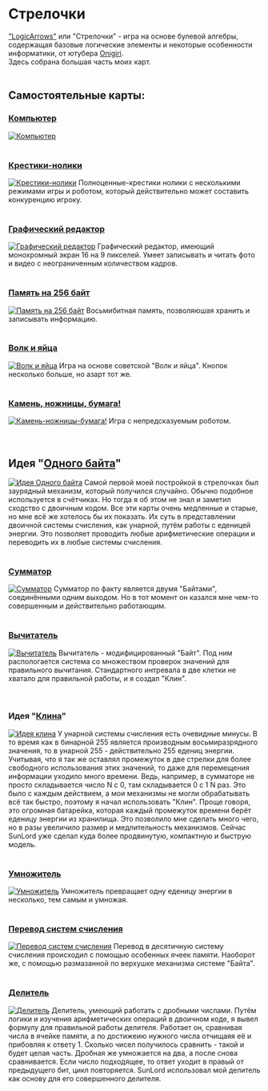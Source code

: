# Стрелочки
["LogicArrows"](https://logic-arrows.io/login) или "Стрелочки" - игра на основе булевой алгебры, содержащая базовые логические элементы и некоторые особенности информатики, от ютубера [Onigiri](https://www.youtube.com/channel/UCzdmz_lLWT_dPqOvFjXAMVg).
<br>
Здесь собрана большая часть моих карт.
<br><br>

## Самостоятельные карты:

### [Компьютер](./Компьютер.md)
[![Компьютер](png/Компьютер.png)](./Компьютер.md)
<br><br>

### [Крестики-нолики](https://logic-arrows.io/map-fAgoS31D)
[![Крестики-нолики](png/Крестики-нолики.png)](https://logic-arrows.io/map-fAgoS31D)
Полноценные-крестики нолики с несколькими режимами игры и роботом, который действительно может составить конкуренцию игроку.
<br><br>

### [Графический редактор](https://logic-arrows.io/map-_-oabI2u)
[![Графический редактор](png/Графический_редактор.png)](https://logic-arrows.io/map-_-oabI2u)
Графический редактор, имеющий монохромный экран 16 на 9 пикселей. Умеет записывать и читать фото и видео с неограниченным количеством кадров.
<br><br>

### [Память на 256 байт](https://logic-arrows.io/map-fefv-L86)
[![Память на 256 байт](png/Память_на_256_байт.png)](https://logic-arrows.io/map-fefv-L86)
Восьмибитная память, позволяюшая хранить и записывать информацию.
<br><br>

### [Волк и яйца](https://logic-arrows.io/map-tUHCbih2)
[![Волк и яйца](png/Волк_и_яйца.png)](https://logic-arrows.io/map-tUHCbih2)
Игра на основе советской "Волк и яйца". Кнопок несколько больше, но азарт тот же.
<br><br>

### [Камень, ножницы, бумага!](https://logic-arrows.io/map-CSOYVeLK)
[![Камень-ножницы-бумага!](png/Камень-ножницы-бумага!.png)](https://logic-arrows.io/map-CSOYVeLK)
Игра с непредсказуемым роботом.
<br><br><br>

## Идея "[Одного байта](https://logic-arrows.io/map-FgY3YPk3)"
[![Идея Одного байта](png/Идея_Одного_байта.png)](https://logic-arrows.io/map-FgY3YPk3)
Самой первой моей постройкой в стрелочках был заурядный механизм, который получился случайно. Обычно подобное используется в счётчиках. Но тогда я об этом не знал и заметил сходство с двоичным кодом. Все эти карты очень медленные и старые, но мне всё же хотелось бы их показать. Их суть в представлении двоичной системы счисления, как унарной, путём работы с еденицей энергии. Это позволяет проводить любые арифметические операции и переводить их в любые системы счисления.
<br><br>

### [Сумматор](https://logic-arrows.io/map-wRwXiE7L)
[![Сумматор](png/Сумматор.png)](https://logic-arrows.io/map-wRwXiE7L)
Сумматор по факту является двумя "Байтами", соединёнными одним выходом. Но в тот момент он казался мне чем-то совершенным и действительно работающим.
<br><br>

### [Вычитатель](https://logic-arrows.io/map-0uUg4loM)
[![Вычитатель](png/Вычитатель.png)](https://logic-arrows.io/map-0uUg4loM)
Вычитатель - модифицированный "Байт". Под ним распологается система со множеством проверок значений для правильного вычитания. Стандартного интревала в две клетки не хватало для правильной работы, и я создал "Клин".
<br><br><br>

### Идея "[Клина](https://logic-arrows.io/map-mTC9srfP)"
[![Идея клина](png/Идея_Клина.png)](https://logic-arrows.io/map-mTC9srfP)
У унарной системы счисления есть очевидные минусы. В то время как в бинарной 255 является производным восьмиразрядного значения, то в унарной 255 - действительно 255 едениц энергии. Учитывая, что я так же оставлял промежуток в две стрелки для более свободного использования этих значений, то даже для перемещения информации уходило много времени. Ведь, например, в сумматоре не просто складывается число N с 0, там складывается 0 с 1 N раз. Это было с каждым действием, а мои механизмы не могли обрабатывать всё так быстро, поэтому я начал использовать "Клин". Проще говоря, это огромная батарейка, которая каждый промежуток времени берёт еденицу энергии из хранилища. Это позволило мне сделать много чего, но в разы увеличило размер и медлительность механизмов. Сейчас SunLord уже сделал куда более продвинутую, компактную и быструю модель.
<br><br>

### [Умножитель](https://logic-arrows.io/map-iVk6Xl5y)
[![Умножитель](png/Умножитель.png)](https://logic-arrows.io/map-iVk6Xl5y)
Умножитель превращает одну еденицу энергии в несколько, тем самым и умножая.
<br><br>

### [Перевод систем счисления](https://logic-arrows.io/map-BDVkuXh2)
[![Перевод систем счисления](png/Перевод_систем_счисления.png)](https://logic-arrows.io/map-BDVkuXh2)
Перевод в десятичную систему счисления происходил с помощью особенных ячеек памяти. Наоборот же, с помощью размазанной по верхушке механизма системе "Байта".
<br><br>

### [Делитель](https://logic-arrows.io/map-dVVbg3ZD)
[![Делитель](png/Делитель.png)](https://logic-arrows.io/map-dVVbg3ZD)
Делитель, умеющий работать с дробными числами. Путём логики и изучения арифметических операций в двоичном коде, я вывел формулу для правильной работы делителя. Работает он, сравнивая числа в ячейке памяти, а по достижеию нужного числа отчищаяя её и прибовляя к ответу 1. Сколько чисел получилось сравнить - такой и будет целая часть. Дробная же умножается на два, а после снова сравнивается. Если число подходящее, то ответ уходит в правый от предыдущего бит, цикл повторяется. SunLord использовал мой делитель как основу для его совершенного делителя.
